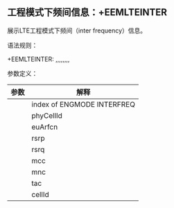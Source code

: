 ## 工程模式下频间信息：+EEMLTEINTER

展示LTE工程模式下频间（inter frequency）信息。

 

语法规则：

+EEMLTEINTER: <p1>,<p2>,<p3>,<p4>,<p5>,<p6>,<p7>,<p8>,<p9>

 

参数定义：

| 参数 | 解释                       |
| ---- | -------------------------- |
| <p1> | index of ENGMODE INTERFREQ |
| <p2> | phyCellId                  |
| <p3> | euArfcn                    |
| <p4> | rsrp                       |
| <p5> | rsrq                       |
| <p6> | mcc                        |
| <p7> | mnc                        |
| <p8> | tac                        |
| <p9> | cellId                     |

